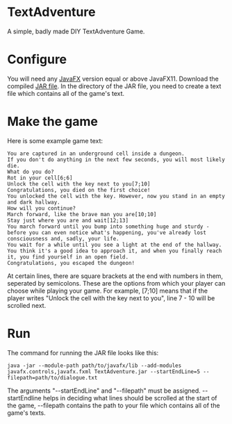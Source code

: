 # TextAdventure
A simple, badly made DIY TextAdventure Game.

# Configure
You will need any [JavaFX](https://gluonhq.com/products/javafx/) version equal or above JavaFX11.
Download the compiled [JAR file](https://github.com/m3taxal/TextAdventure/releases/tag/v1.0.0).
In the directory of the JAR file, you need to create a text file which contains all of the game's text.

# Make the game
Here is some example game text:
```
You are captured in an underground cell inside a dungeon.
If you don't do anything in the next few seconds, you will most likely die.
What do you do?
Rot in your cell[6;6]
Unlock the cell with the key next to you[7;10]
Congratulations, you died on the first choice!
You unlocked the cell with the key. However, now you stand in an empty and dark hallway.
How will you continue?
March forward, like the brave man you are[10;10]
Stay just where you are and wait[12;13]
You march forward until you bump into something huge and sturdy - before you can even notice what's happening, you've already lost consciousness and, sadly, your life.
You wait for a while until you see a light at the end of the hallway. You think it's a good idea to approach it, and when you finally reach it, you find yourself in an open field.
Congratulations, you escaped the dungeon!
```
At certain lines, there are square brackets at the end with numbers in them, seperated by semicolons. These are the options from which your player can choose while playing your game. For example, [7;10] means that if the player writes "Unlock the cell with the key next to you", line 7 - 10 will be scrolled next.

# Run
The command for running the JAR file looks like this:
```
java -jar --module-path path/to/javafx/lib --add-modules javafx.controls,javafx.fxml TextAdventure.jar --startEndLine=5 --filepath=path/to/dialogue.txt
```
The arguments "--startEndLine" and "--filepath" must be assigned. --startEndline helps in deciding what lines should be scrolled at the start of the game, --filepath contains the path to your file which contains all of the game's texts.
